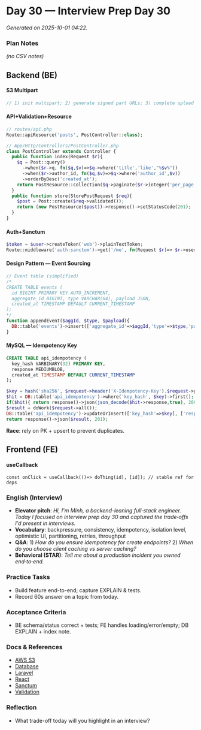 # Day 30 — Interview Prep Day 30

_Generated on 2025-10-01 04:22._

### Plan Notes
_(no CSV notes)_

## Backend (BE)

#### S3 Multipart
```php
// 1) init multipart; 2) generate signed part URLs; 3) complete upload
```

#### API+Validation+Resource
```php
// routes/api.php
Route::apiResource('posts', PostController::class);

// App/Http/Controllers/PostController.php
class PostController extends Controller {
  public function index(Request $r){
    $q = Post::query()
      ->when($r->q, fn($q,$v)=>$q->where('title','like',"%$v%"))
      ->when($r->author_id, fn($q,$v)=>$q->where('author_id',$v))
      ->orderByDesc('created_at');
    return PostResource::collection($q->paginate($r->integer('per_page',20)));
  }
  public function store(StorePostRequest $req){
    $post = Post::create($req->validated());
    return (new PostResource($post))->response()->setStatusCode(201);
  }
}
```

#### Auth+Sanctum
```php
$token = $user->createToken('web')->plainTextToken;
Route::middleware('auth:sanctum')->get('/me', fn(Request $r)=> $r->user());
```

#### Design Pattern — Event Sourcing
```php
// Event table (simplified)
/*
CREATE TABLE events (
  id BIGINT PRIMARY KEY AUTO_INCREMENT,
  aggregate_id BIGINT, type VARCHAR(64), payload JSON,
  created_at TIMESTAMP DEFAULT CURRENT_TIMESTAMP
);
*/
function appendEvent($aggId, $type, $payload){
  DB::table('events')->insert(['aggregate_id'=>$aggId,'type'=>$type,'payload'=>json_encode($payload)]);
}
```

#### MySQL — Idempotency Key
```sql
CREATE TABLE api_idempotency (
  key_hash VARBINARY(32) PRIMARY KEY,
  response MEDIUMBLOB,
  created_at TIMESTAMP DEFAULT CURRENT_TIMESTAMP
);
```
```php
$key = hash('sha256', $request->header('X-Idempotency-Key').$request->getContent());
$hit = DB::table('api_idempotency')->where('key_hash', $key)->first();
if($hit){ return response()->json(json_decode($hit->response,true), 200); }
$result = doWork($request->all());
DB::table('api_idempotency')->updateOrInsert(['key_hash'=>$key], ['response'=>json_encode($result)]);
return response()->json($result, 201);
```
**Race**: rely on PK + upsert to prevent duplicates.


## Frontend (FE)

#### useCallback
```tsx
const onClick = useCallback(()=> doThing(id), [id]); // stable ref for deps
```

### English (Interview)
- **Elevator pitch**: *Hi, I'm Minh, a backend-leaning full‑stack engineer. Today I focused on interview prep day 30 and captured the trade‑offs I'd present in interviews.*
- **Vocabulary**: backpressure, consistency, idempotency, isolation level, optimistic UI, partitioning, retries, throughput
- **Q&A**: 1) *How do you ensure idempotency for create endpoints?*  2) *When do you choose client caching vs server caching?*
- **Behavioral (STAR)**: *Tell me about a production incident you owned end‑to‑end.*


### Practice Tasks
- Build feature end-to-end; capture EXPLAIN & tests.
- Record 60s answer on a topic from today.

### Acceptance Criteria
- BE schema/status correct + tests; FE handles loading/error/empty; DB EXPLAIN + index note.

### Docs & References
- [AWS S3](https://docs.aws.amazon.com/AmazonS3/latest/userguide/mpuoverview.html)
- [Database](https://dev.mysql.com/doc/)
- [Laravel](https://laravel.com/docs)
- [React](https://react.dev/learn)
- [Sanctum](https://laravel.com/docs/sanctum)
- [Validation](https://laravel.com/docs/validation)

### Reflection
- What trade-off today will you highlight in an interview?